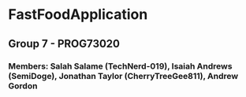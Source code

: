 # FastFoodApplication
## Group 7 - PROG73020
### Members: Salah Salame (TechNerd-019), Isaiah Andrews (SemiDoge), Jonathan Taylor (CherryTreeGee811), Andrew Gordon
